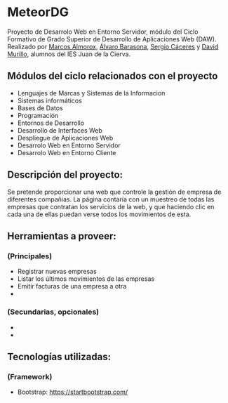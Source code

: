 # MeteorDG
Proyecto de Desarrolo Web en Entorno Servidor, módulo del Ciclo Formativo de Grado Superior de Desarrollo de Aplicaciones Web (DAW).
Realizado por [Marcos Almorox](https://github.com/malmorox), [Álvaro Barasona](https://github.com/alvarobarasona), [Sergio Cáceres](https://github.com/Eracres) y [David Murillo](https://github.com/DavidMurillo13), alumnos del IES Juan de la Cierva.

## Módulos del ciclo relacionados con el proyecto
- Lenguajes de Marcas y Sistemas de la Informacion
- Sistemas informáticos
- Bases de Datos
- Programación
- Entornos de Desarrollo
- Desarrollo de Interfaces Web
- Despliegue de Aplicaciones Web
- Desarrolo Web en Entorno Servidor
- Desarrolo Web en Entorno Cliente

## Descripción del proyecto:
Se pretende proporcionar una web que controle la gestión de empresa de diferentes compañias. La página contaría con un muestreo de todas las empresas que contratan los servicios de la web, y que haciendo clic en cada una de ellas puedan verse todos los movimientos de esta.


## Herramientas a proveer:
### (Principales)
- Registrar nuevas empresas
- Listar los últimos movimientos de las empresas
- Emitir facturas de una empresa a otra
- 
### (Secundarias, opcionales)
- 
-

## Tecnologías utilizadas:
### (Framework)
- Bootstrap: https://startbootstrap.com/
